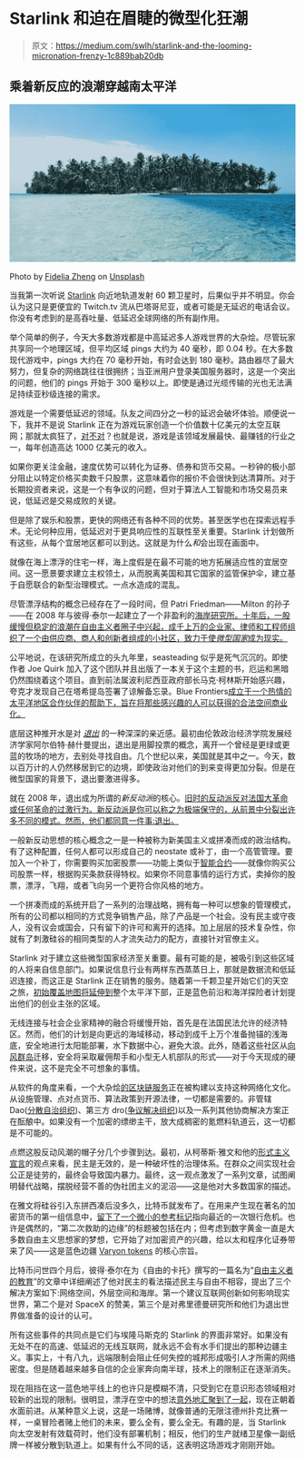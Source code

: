 # Starlink 和迫在眉睫的微型化狂潮

> 原文：<https://medium.com/swlh/starlink-and-the-looming-micronation-frenzy-1c889bab20db>

## 乘着新反应的浪潮穿越南太平洋

![](img/d9c433f9b7653a8300f79b1e9c4b0ffa.png)

Photo by [Fidelia Zheng](https://unsplash.com/@fidelzheng?utm_source=medium&utm_medium=referral) on [Unsplash](https://unsplash.com?utm_source=medium&utm_medium=referral)

当我第一次听说 [Starlink](https://www.starlink.com/) 向近地轨道发射 60 颗卫星时，后果似乎并不明显。你会认为这只是更便宜的 Twitch.tv 流从巴塔哥尼亚，或者可能是无延迟的电话会议。你没有考虑到的是高吞吐量、低延迟全球网络的所有副作用。

举个简单的例子，今天大多数游戏都是中高延迟多人游戏世界的大杂烩。尽管玩家共享同一个地理区域，但平均区域 pings 大约为 40 毫秒，即 0.04 秒。在大多数现代游戏中，pings 大约在 70 毫秒开始，有时会达到 180 毫秒。路由器尽了最大努力，但复杂的网络跳往往很拥挤；当亚洲用户登录美国服务器时，这是一个突出的问题，他们的 pings 开始于 300 毫秒以上。即使是通过光缆传输的光也无法满足持续亚秒级连接的需求。

游戏是一个需要低延迟的领域。队友之间四分之一秒的延迟会破坏体验。顺便说一下，我并不是说 Starlink 正在为游戏玩家创造一个价值数十亿美元的太空互联网；那就太疯狂了，[对不对](https://www.youtube.com/watch?v=XHUCGNDoWp4&t=2034s)？也就是说，游戏是该领域发展最快、最赚钱的行业之一，每年创造高达 1000 亿美元的收入。

如果你更关注金融，速度优势可以转化为证券、债券和货币交易。一秒钟的极小部分阻止以特定价格买卖数千只股票，这意味着你的报价不会很快到达清算所。对于长期投资者来说，这是一个有争议的问题，但对于算法人工智能和市场交易员来说，低延迟是交易成败的关键。

但是除了娱乐和股票，更快的网络还有各种不同的优势。甚至医学也在探索远程手术。无论何种应用，低延迟对于更具响应性的互联性至关重要。Starlink 计划做所有这些，从每个宜居地区都可以到达。这就是为什么*和*会出现在画面中。

就像在海上漂浮的住宅一样，海上度假是在最不可能的地方拓展适应性的宜居空间。这一愿景要求建立主权领土，从而脱离美国和其它国家的监管保护伞，建立基于自愿联合的新型治理模式。一点水造成的混乱。

尽管漂浮结构的概念已经存在了一段时间，但 Patri Friedman——Milton 的孙子——在 2008 年与彼得·泰尔一起建立了一个非盈利的[海岸研究所。十年后，一股缓慢但稳定的浪潮在自由主义者圈子中兴起，成千上万的企业家、律师和工程师组织了一个由供应商、商人和创新者组成的小社区，致力于使*微型国家*成为现实。](https://www.seasteading.org/)

公平地说，在该研究所成立的头九年里，seasteading 似乎是死气沉沉的。即使作者 Joe Quirk 加入了这个团队并且出版了一本关于这个主题的书，厄运和黑暗仍然围绕着这个项目。直到前法属波利尼西亚政府部长马克·柯林斯开始感兴趣，夸克才发现自己在塔希提岛签署了谅解备忘录。Blue Frontiers[成立于一个热情的太平洋地区合作伙伴的帮助下，旨在将那些感兴趣的人可以获得的合法空间商业化。](https://www.blue-frontiers.com/en/)

底层这种推开水是对 [*退出*](https://en.wikipedia.org/wiki/Exit,_Voice,_and_Loyalty) 的一种深深的亲近感。最初由伦敦政治经济学院发展经济学家阿尔伯特·赫什曼提出，退出是用脚投票的概念，离开一个曾经是更绿或更蓝的牧场的地方，去别处寻找自由。几个世纪以来，美国就是其中之一。今天，数以百万计的人仍然移居到它的边境，即使政治对他们的到来变得更加分裂。但是在微型国家的背景下，退出要激进得多。

就在 2008 年，退出成为所谓的*新反动派*的核心。[旧时的反动派反对法国大革命或任何革命的过激行为。新反动派是你可以称之为极端保守的，从前景中分裂出许多不同的模式。然而，他们都同意一件事:退出。](https://www.amazon.com/Memoirs-illustrating-history-jacobinism-Barruel/dp/0964115050/)

一般新反动思想的核心概念之一是一种被称为新美国主义或拼凑而成的政治结构。有了这种配置，任何人都可以形成自己的 neostate 或补丁，由一个高管管理。要加入一个补丁，你需要购买加密股票——功能上类似于[智能合约](https://eprint.iacr.org/2018/192.pdf)——就像你购买公司股票一样，根据购买条款获得特权。如果你不同意事情的运行方式，卖掉你的股票，漂浮，飞翔，或者飞向另一个更符合你风格的地方。

一个拼凑而成的系统开启了一系列的治理战略，拥有每一种可以想象的管理模式，所有的公司都以相同的方式竞争销售产品，除了产品是一个社会。没有民主或守夜人，没有议会或国会，只有留下的许可和离开的选择。加上层层的技术复杂性，你就有了刺激硅谷的相同类型的人才流失动力的配方，直接针对官僚主义。

Starlink 对于建立这些微型国家经济至关重要。最有可能的是，被吸引到这些区域的人将来自信息部门。如果说信息行业有两样东西蒸蒸日上，那就是数据流和低延迟连接，而这正是 Starlink 正在销售的服务。随着第一千颗卫星开始它们的天空之旅，[初始覆盖地图将延伸到](https://youtu.be/k73AFybi7zk?t=95)整个太平洋下部，正是蓝色前沿和海洋探险者计划提出他们的创业主张的区域。

无线连接与社会企业家精神的融合将缓慢开始，首先是在法国民法允许的经济特区。然而，他们的计划是向更远的海域移动，移动到成千上万个准备抛锚的浅海底，安全地进行太阳能部署，水下数据中心，避免大浪。此外，随着这些社区从[向风群岛](https://en.wikipedia.org/wiki/Windward_Islands_(Society_Islands))迁移，安全将采取雇佣帮手和小型无人机部队的形式——对于今天现成的硬件来说，这不是完全不可想象的事情。

从软件的角度来看，一个大杂烩[的区块链服务](https://www.blue-frontiers.com/en/varyon)正在被构建以支持这种网络化文化。从设施管理、点对点货币、算法政策到开源法律，一切都是需要的。非管辖 Dao([分散自治组织](https://download.slock.it/public/DAO/WhitePaper.pdf))、第三方 dro([争议解决组织](https://libertarianism.fandom.com/wiki/Dispute_resolution_organization))以及一系列其他协商解决方案正在酝酿中。如果没有一个加密的缥缈主干，放大成稠密的氪燃料轨道云，这一切都是不可能的。

点燃这股反动风潮的帽子分几个步骤到达。最初，从柯蒂斯·雅文和他的[形式主义宣言](https://www.unqualified-reservations.org/)的观点来看，民主是无效的，是一种破坏性的治理体系。在群众之间实现社会公正是徒劳的，最终会导致国内暴力。最终，这一观点激发了一系列文章，试图阐明替代战略，摆脱经营不善的伪社团主义的泥沼——这是他对大多数国家的描述。

在雅文将硅谷引入东拼西凑后没多久，比特币就发布了。在用来产生现在著名的加密货币的第一组信息中，[留下了一个微小的参考标记](https://en.bitcoin.it/wiki/Genesis_block)指向最近的一次银行危机。也许是偶然的，“第二次救助的边缘”的标题被包括在内；但考虑到数字黄金一直是大多数自由主义思想家的梦想，它开始了对加密资产的兴趣，给以太和程序化证券带来了风——这是蓝色边疆 [Varyon tokens](http://varyon.io) 的核心宗旨。

比特币问世四个月后，彼得·泰尔在为《自由的卡托》撰写的一篇名为“[自由主义者的教育](https://www.cato-unbound.org/2009/04/13/peter-thiel/education-libertarian)”的文章中详细阐述了他对民主的看法描述民主与自由不相容，提出了三个解决方案如下:网络空间，外层空间和海岸。第一个建议互联网创新如何影响现实世界，第二个是对 SpaceX 的赞美，第三个是对弗里德曼研究所和他们为退出世界做准备的设计的认可。

所有这些事件的共同点是它们与埃隆马斯克的 Starlink 的界面非常好。如果没有无处不在的高速、低延迟的无线互联网，就永远不会有水手们提出的那种边疆主义。事实上，十有八九，远端限制会阻止任何失控的城邦形成吸引人才所需的网络密度。但是随着越来越多自信的企业家奔向南半球，技术上的限制正在逐渐消失。

现在阻挡在这一蓝色地平线上的也许只是模糊不清，只受到它在意识形态领域相对较新的出现的限制。很明显，漂浮在空中的想法[意外地汇聚到了一起](https://www.newyorker.com/magazine/2008/05/12/in-the-air)，现在正朝着水面前进。从某种意义上说，这是一场赌博，就像普通的无限注德州扑克比赛一样，一桌冒险者赌上他们的未来，要么全有，要么全无。有趣的是，当 Starlink 向太空发射有效载荷时，他们没有部署机制；相反，他们的生产就绪卫星像一副纸牌一样被分散到轨道上。如果有什么不同的话，这表明这场游戏才刚刚开始。